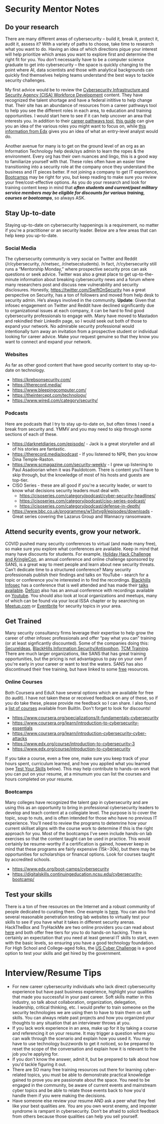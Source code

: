 # Security Mentor Notes

## Do your research
There are many different areas of cybersecurity – build it, break it, protect it, audit it, assess it? With a variety of paths to choose, take time to research what you want to do. Having an idea of which directions pique your interest will help prioritize which areas you want to explore first and determine the right fit for you.  You don’t necessarily have to be a computer science graduate to get into cybersecurity – the space is quickly changing to the point where AI, data scientists and those with analytical backgrounds can quickly find themselves helping teams understand the best ways to tackle security challenges. 

My first advice would be to review the [Cybersecurity Infrastructure and Security Agency (CISA) Workforce Development](https://niccs.cisa.gov/workforce-development) content. They have recognized the talent shortage and have a federal inititive to help change that. Their site has an abundance of resources from a career pathways tool to help you see the different roles in each area, to education and training opportunities. I would start here to see if it can help uncover an area that interests you. In addition to their [career pathways tool](https://niccs.cisa.gov/workforce-development/cyber-career-pathways-tool), [this guide](https://cybersecurityguide.org/careers/) can give you an idea of the various roles you might want to focus on, while [this information from Edx](https://www.edx.org/boot-camps/cybersecurity?linked_from=sitenav) gives you an idea of what an entry-level analyst would do.

Another avenue for many is to get on the ground level of an org as an Information Technology help desk/sys admin to learn the ropes & the environment. Every org has their own nuances and lingo, this is a good way to familiarize yourself with that. These roles often have an easier time transitioning into a security role at the company once they understand the business and IT pieces better. If not joining a company to get IT experience, [Bootcamps](#bootcamps) may be right for you, but keep reading to make sure you review your free/cost-effective options. As you do your research and look for training content keep in mind that <b>___often students and current/past military service members may be eligible for discounts for various training, courses or bootcamps___</b>, so always ASK.  

## Stay Up-to-date
Staying up-to-date on cybersecurity happenings is a requirement, no matter if you're a practitioner or an security leader.  Below are a few areas that can help keep you up-to-date.

### Social Media
The cybersecurity community is very social on Twitter and Reddit (/r/cybersecurity, /r/netsec, /r/netsecstudents). In fact, /r/cybersecurity still runs a “Mentorship Monday,” where prospective security pros can ask questions or seek advice. Twitter was also a great place to get up-to-the-minute information about breaking cybersecurity news and a forum where many researchers post and discuss new vulnerability and security disclosures. Honestly, https://twitter.com/SwiftOnSecurity has a great perspective on Security, has a ton of followers and moved from help desk to security admin. He’s always involved in the community. __Update__: Given that infosec engagement on Twitter and Reddit have declined significantly due to organizational issues at each company, it can be hard to find good cybersecurity professionals to engage with. Many have moved to Mastadon and rekindled their LinkedIn page, so I would seek out both of those to expand your network. No admirable security professional would intentionally turn away an invitation from a prospective student or individual looking for career advice. Make your request genuine so that they know you want to connect and expand your network. 

### Websites
As far as other good content that have good security content to stay up-to-date on technology. 
* https://krebsonsecurity.com/
* https://therecord.media/
* https://www.bleepingcomputer.com/
* https://theintercept.com/technology/
* https://www.wired.com/category/security/

### Podcasts
Here are podcasts that I try to stay up-to-date on, but often times I need a break from security and. YMMV and you may need to skip through some sections of each of these. 
* https://darknetdiaries.com/episode/ - Jack is a great storyteller and all of his stories are fantastic. 
* https://therecord.media/podcast - If you listened to NPR, then you know Dina Temple-Raston. 
* https://www.scmagazine.com/security-weekly - I grew up listening to Paul Asadoorian when it was Pauldotcom. There is content you'll have to skip through, but the knowledge of most of his hosts and guests are top-tier.  
* CISO Series - these are all good if you're a security leader, or want to know what decisions security leaders must deal with. 
  * https://cisoseries.com/category/podcast/cyber-security-headlines/
  * https://cisoseries.com/category/podcast/ciso-series-podcast/
  * https://cisoseries.com/category/podcast/defense-in-depth/
* https://www.bbc.co.uk/programmes/w13xtvg9/episodes/downloads - Great series covering the Lazarus Group and Wannacry ransomware.  

## Attend security events, grow your network. 
COVID pushed many security conferences to virtual (and made many free), so make sure you explore what conferences are available. Keep in mind that many have discounts for students. For example, [Holiday Hack Challenge and KringleCon](https://www.sans.org/mlp/holiday-hack-challenge/), an annual conference and online challenge sponsored by SANS, is a great way to meet people and learn about new security threats. Can’t dedicate time to a structured conference? Many security professionals publish their findings and talks on YouTube - search for a topic or conference you're interested in to find the recordings. [Blackhills Infosec](https://wildwesthackinfest.com/) has a conference that is well attended and has made their [talks available](https://www.youtube.com/c/WildWestHackinFest). [Defcon](https://defcon.org) also has an annual conference with recordings available on [Youtube](https://www.youtube.com/user/DEFCONConference). You should also look at local organizations and meetups, many of which can be found via your local ISSA chapter or by searching on [Meetup.com](https://meetup.com) or [Eventbrite](https://eventbrite.com) for security topics in your area. 

## Get Trained
Many security consultancy firms leverage their expertise to help grow the career of other infosec professionals and offer “pay what you can” training (or at least signficantly discounted). Some of the companies doing this: [SecureIdeas](https://training.secureideas.com/), [BlackHills Information Security/Antisyphon](https://www.antisyphontraining.com/), [TCM Training](https://academy.tcm-sec.com/). There are much larger organizations, like SANS that has great training opportunities, but the pricing is not advantagous to pay on your own if you're early in your career or want to test the waters. SANS has also discontinued their free training, but have linked to some [free](https://www.sans.org/cyberaces/) resources. 

### Online Courses 
Both Coursera and EduX have several options which are available for free (to audit). I have not taken these or received feedback on any of these, so if you do take these, please provide me feedback so I can share. I also found a [list of courses](https://builtin.com/cybersecurity/cybersecurity-training) available from BuiltIn. Don't forget to look for discounts! 

* https://www.coursera.org/specializations/it-fundamentals-cybersecurity 
* https://www.coursera.org/learn/introduction-to-cybersecurity-essentials
* https://www.coursera.org/learn/introduction-cybersecurity-cyber-attacks
* https://www.edx.org/course/introduction-to-cybersecurity-3
* https://www.edx.org/course/introduction-to-cybersecurity

If you take a course, even a free one, make sure you keep track of your hours spent, curriculum learned, and how you applied what you learned (see [Test Your Skills](#Test_Your_Skills) below). This may help contribute to hands-on work that you can put on your resume, at a minumum you can list the courses and hours completed on your resume.

### Bootcamps
Many colleges have recognized the talent gap in cybersecurity and are using this as an opportunity to bring in professional cybersecurity leaders to develop and teach content at a collegiate level. The purpose is to cover the topic, soup to nuts, and is often intended for those who have no previous IT experience.  You'll need to review the programs to detemrine how your current skillset aligns with the course work to determine if this is the right approach for you. Most of the bootcamps I've seen include hands-on lab exercises so that the content taught can be used in practice. This would certainly be resume-worthy if a certification is gained, however keep in mind that these programs are fairly expensive ($15k-$30k), but there may be opportunities for scholarships or financal options. Look for courses taught by accredited schools. 

* https://www.edx.org/boot-camps/cybersecurity
* https://digitalskills.continuingeducation.ncsu.edu/cybersecurity-bootcamp/ 

## Test your skills
There is a ton of free resources on the Internet and a robust community of people dedicated to curating them. One example is [here](https://github.com/vitalysim/Awesome-Hacking-Resources). You can also find several reasonable penetration testing lab websites to virtually test your skills to see if you have what it takes in different security arenas. HackTheBox and TryHackMe are two online providers you can read about [here](https://defaultcredentials.com/ctf/tryhackme-vs-hackthebox-cybersecurity-training/) and both offer free tiers for you to do hands-on hacking. There is certainly an expectation that you need at least general IT skills to start, even with the basic levels, so ensuring you have a good technology foundation. For High School and College-aged folks, the [US Cyber Challenge](https://www.uscyberchallenge.org/) is a good option to test your skills and get hired by the government. 

# Interview/Resume Tips
* For new career cybersecurity individuals who lack direct cybersecurity experience but have past business experience, highlight your qualities that made you successful in your past career. Soft skills matter in this industry, so talk about collaboration, organization, delegation, leadership, critical thinking, etc. I would prefer to train someone on the security technologies we are using then to have to train them on soft skills.  You can always relate past projects and how you organized your thoughts to any situation that an interviewer throws at you. 
* If you lack work experience in an area, make up for it by taking a course and referencing it on your resume. It may trigger a question where you can walk through the scenario and explain how you used it. You may have to use technology buzzwords to get it noticed, so be prepared to reset the scope of the conversation and explain how it is relevant to the job you’re applying for.
* If you don't know the answer, admit it, but be prepared to talk about how you'd tackle figuring it out.
* There are SO many free training resources out there for learning cyber-related topics, you must be able to demonstrate practical knowledge gained to prove you are passionate about the space. You need to be engaged in the community, be aware of current events and mainstream cyber topics and be able to relate those events back to how you'd handle them if you were making the decisions.
* Have someone else review your resume AND ask a peer what they feel like your best qualities are. You are you own worst enemy, and imposter syndrome is rampant in cybersecurity. Don’t be afraid to solicit feedback from others because those qualities can help you sell yourself.





